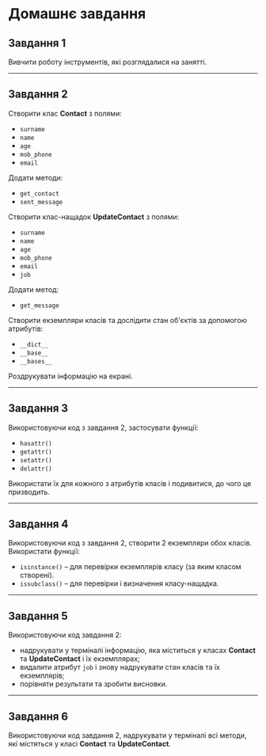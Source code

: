 # Домашнє завдання

## Завдання 1

Вивчити роботу інструментів, які розглядалися на занятті.

---

## Завдання 2

Створити клас **Contact** з полями:

- `surname`
- `name`
- `age`
- `mob_phone`
- `email`

Додати методи:

- `get_contact`
- `sent_message`

Створити клас-нащадок **UpdateContact** з полями:

- `surname`
- `name`
- `age`
- `mob_phone`
- `email`
- `job`

Додати метод:

- `get_message`

Створити екземпляри класів та дослідити стан об'єктів за допомогою атрибутів:

- `__dict__`
- `__base__`
- `__bases__`

Роздрукувати інформацію на екрані.

---

## Завдання 3

Використовуючи код з завдання 2, застосувати функції:

- `hasattr()`
- `getattr()`
- `setattr()`
- `delattr()`

Використати їх для кожного з атрибутів класів і подивитися, до чого це призводить.

---

## Завдання 4

Використовуючи код з завдання 2, створити 2 екземпляри обох класів.  
Використати функції:

- `isinstance()` – для перевірки екземплярів класу (за яким класом створені).
- `issubclass()` – для перевірки і визначення класу-нащадка.

---

## Завдання 5

Використовуючи код завдання 2:

- надрукувати у терміналі інформацію, яка міститься у класах **Contact** та **UpdateContact** і їх екземплярах;
- видалити атрибут `job` і знову надрукувати стан класів та їх екземплярів;
- порівняти результати та зробити висновки.

---

## Завдання 6

Використовуючи код завдання 2, надрукувати у терміналі всі методи, які містяться у класі **Contact** та **UpdateContact**.
